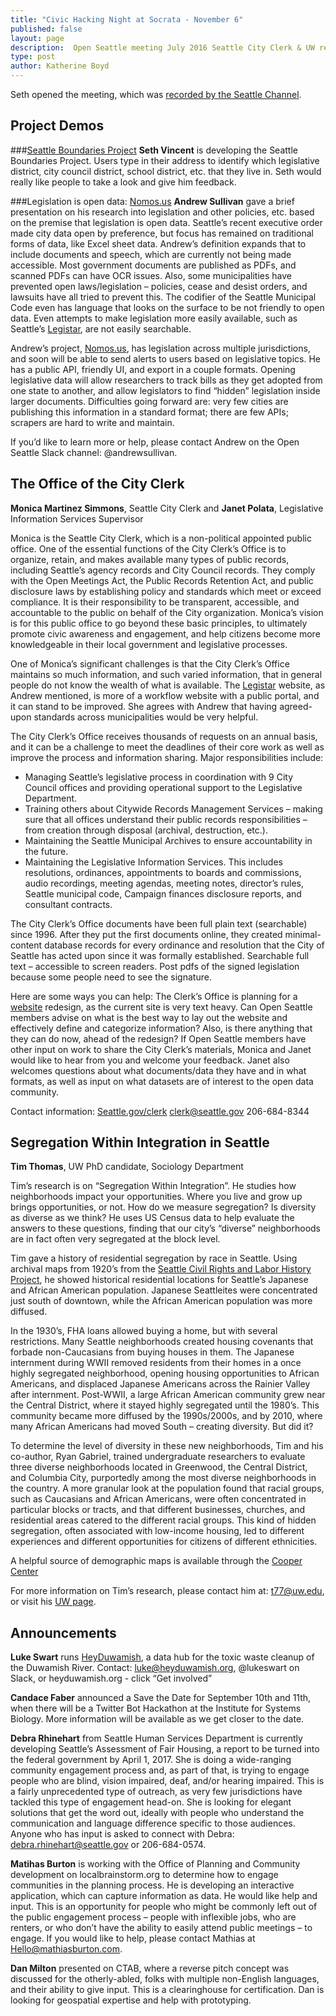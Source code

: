 ```yaml
---
title: "Civic Hacking Night at Socrata - November 6"
published: false
layout: page
description:  Open Seattle meeting July 2016 Seattle City Clerk & UW research about diversity in neighborhoods
type: post
author: Katherine Boyd
---
```


Seth opened the meeting, which was [recorded by the Seattle Channel](http://www.seattlechannel.org/community?videoid=x66764). 

## Project Demos

###[Seattle Boundaries Project](http://Boundaries.seattle.io)
**Seth Vincent** is developing the Seattle Boundaries Project. Users type in their address to identify which legislative district, city council district, school district, etc. that they live in. Seth would really like people to take a look and give him feedback. 

###Legislation is open data: [Nomos.us](Nomos.us)
**Andrew Sullivan** gave a brief presentation on his research into legislation and other policies, etc. based on the premise that legislation is open data. Seattle’s recent executive order made city data open by preference, but focus has remained on traditional forms of data, like Excel sheet data. Andrew’s definition expands that to include documents and speech, which are currently not being made accessible. Most government documents are published as PDFs, and scanned PDFs can have OCR issues. Also, some municipalities have prevented open laws/legislation – policies, cease and desist orders, and lawsuits have all tried to prevent this. The codifier of the Seattle Municipal Code even has language that looks on the surface to be not friendly to open data. Even attempts to make legislation more easily available, such as Seattle’s [Legistar](https://seattle.legistar.com/Legislation.aspx), are not easily searchable.

Andrew’s project, [Nomos.us](Nomos.us), has legislation across multiple jurisdictions, and soon will be able to send alerts to users based on legislative topics. He has a public API, friendly UI, and export in a couple formats. Opening legislative data will allow researchers to track bills as they get adopted from one state to another, and allow legislators to find “hidden” legislation inside larger documents. Difficulties going forward are: very few cities are publishing this information in a standard format; there are few APIs; scrapers are hard to write and maintain. 

If you’d like to learn more or help, please contact Andrew on the Open Seattle Slack channel: @andrewsullivan.


## The Office of the City Clerk
**Monica Martinez Simmons**, Seattle City Clerk and **Janet Polata**, Legislative Information Services Supervisor

Monica is the Seattle City Clerk, which is a non-political appointed public office.  One of the essential functions of the City Clerk’s Office is to organize, retain, and makes available many types of public records, including Seattle’s agency records and City Council records. They comply with the Open Meetings Act, the Public Records Retention Act, and public disclosure laws by establishing policy and standards which meet or exceed compliance. It is their responsibility to be transparent, accessible, and accountable to the public on behalf of the City organization. Monica’s vision is for this public office to go beyond these basic principles, to ultimately promote civic awareness and engagement, and help citizens become more knowledgeable in their local government and legislative processes.

One of Monica’s significant challenges is that the City Clerk’s Office maintains so much information, and such varied information, that in general people do not know the wealth of what is available. The [Legistar](https://seattle.legistar.com/Legislation.aspx) website, as Andrew mentioned, is more of a workflow website with a public portal, and it can stand to be improved. She agrees with Andrew that having agreed-upon standards across municipalities would be very helpful. 

The City Clerk’s Office receives thousands of requests on an annual basis, and it can be a challenge to meet the deadlines of their core work as well as improve the process and information sharing. Major responsibilities include:
* Managing Seattle’s legislative process in coordination with 9 City Council offices and providing operational support to the Legislative Department.
* Training others about Citywide Records Management Services – making sure that all offices understand their public records responsibilities – from creation through disposal (archival, destruction, etc.).
* Maintaining the Seattle Municipal Archives to ensure accountability in the future.
* Maintaining the Legislative Information Services. This includes resolutions, ordinances, appointments to boards and commissions, audio recordings, meeting agendas, meeting notes, director’s rules, Seattle municipal code, Campaign finances disclosure reports, and consultant contracts. 

The City Clerk’s Office documents have been full plain text (searchable) since 1996. After they put the first documents online, they created minimal-content database records for every ordinance and resolution that the City of Seattle has acted upon since it was formally established. Searchable full text – accessible to screen readers. Post pdfs of the signed legislation because some people need to see the signature. 

Here are some ways you can help: The Clerk’s Office is planning for a [website](http://www.seattle.gov/cityclerk) redesign, as the current site is very text heavy. Can Open Seattle members advise on what is the best way to lay out the website and effectively define and categorize information? Also, is there anything that they can do now, ahead of the redesign? If Open Seattle members have other input on work to share the City Clerk’s materials, Monica and Janet would like to hear from you and welcome your feedback. Janet also welcomes questions about what documents/data they have and in what formats, as well as input on what datasets are of interest to the open data community. 

Contact information:
[Seattle.gov/clerk](Seattle.gov/clerk)
clerk@seattle.gov
206-684-8344


## Segregation Within Integration in Seattle
**Tim Thomas**, UW PhD candidate, Sociology Department

Tim’s research is on “Segregation Within Integration”. He studies how neighborhoods impact your opportunities. Where you live and grow up brings opportunities, or not. How do we measure segregation? Is diversity as diverse as we think? He uses US Census data to help evaluate the answers to these questions, finding that our city’s “diverse” neighborhoods are in fact often very segregated at the block level.

Tim gave a history of residential segregation by race in Seattle. Using archival maps from 1920’s from the [Seattle Civil Rights and Labor History Project](http://depts.washington.edu/civilr/), he showed historical residential locations for Seattle’s Japanese and African American population. Japanese Seattleites were concentrated just south of downtown, while the African American population was more diffused. 

In the 1930’s, FHA loans allowed buying a home, but with several restrictions. Many Seattle neighborhoods created housing covenants that forbade non-Caucasians from buying houses in them. The Japanese internment during WWII removed residents from their homes in a once highly segregated neighborhood, opening housing opportunities to African Americans, and displaced Japanese Americans across the Rainier Valley after internment. Post-WWII, a large African American community grew near the Central District, where it stayed highly segregated until the 1980’s. This community became more diffused by the 1990s/2000s, and by 2010, where many African Americans had moved South – creating diversity. But did it? 

To determine the level of diversity in these new neighborhoods, Tim and his co-author, Ryan Gabriel, trained undergraduate researchers to evaluate three diverse neighborhoods located in Greenwood, the Central District, and Columbia City, purportedly among the most diverse neighborhoods in the country. A more granular look at the population found that racial groups, such as Caucasians and African Americans, were often concentrated in particular blocks or tracts, and that different businesses, churches, and residential areas catered to the different racial groups. This kind of hidden segregation, often associated with low-income housing, led to different experiences and different opportunities for citizens of different ethnicities. 

A helpful source of demographic maps is available through the [Cooper Center](http://www.coopercenter.org/demographics/Racial-Dot-Map)

For more information on Tim’s research, please contact him at: t77@uw.edu, or visit his [UW page](https://soc.washington.edu/people/tim-thomas).

## Announcements

**Luke Swart** runs [HeyDuwamish](http://heyduwamish.org), a data hub for the toxic waste cleanup of the Duwamish River. Contact: luke@heyduwamish.org, @lukeswart on Slack, or heyduwamish.org - click “Get involved”

**Candace Faber** announced a Save the Date for September 10th and 11th, when there will be a Twitter Bot Hackathon at the Institute for Systems Biology. More information will be available as we get closer to the date.

**Debra Rhinehart** from Seattle Human Services Department is currently developing Seattle’s Assessment of Fair Housing, a report to be turned into the federal government by April 1, 2017.  She is doing a wide-ranging community engagement process and, as part of that, is trying to engage people who are blind, vision impaired, deaf, and/or hearing impaired. This is a fairly unprecedented type of outreach, as very few jurisdictions have tackled this type of engagement head-on. She is looking for elegant solutions that get the word out, ideally with people who understand the communication and language difference specific to those audiences. Anyone who has input is asked to connect with Debra: debra.rhinehart@seattle.gov or 206-684-0574.

**Matihas Burton** is working with the Office of Planning and Community development on localbrainstorm.org to determine how to engage communities in the planning process. He is developing an interactive application, which can capture information as data. He would like help and input. This is an opportunity for people who might be commonly left out of the public engagement process – people with inflexible jobs, who are renters, or who don’t have the ability to easily attend public meetings – to engage.  If you would like to help, please contact Mathias at Hello@mathiasburton.com.

**Dan Milton** presented on CTAB, where a reverse pitch concept was discussed for the otherly-abled, folks with multiple non-English languages, and their ability to give input. This is a clearinghouse for certification. Dan is looking for geospatial expertise and help with prototyping. 


